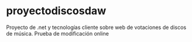 # proyectodiscosdaw
Proyecto de .net y tecnologías cliente sobre web de votaciones de discos de música.
Prueba de modificación online
